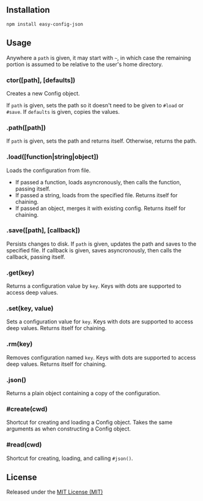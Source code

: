 ## Installation

```
npm install easy-config-json
```

## Usage

Anywhere a `path` is given, it may start with `~`, in which case the remaining
portion is assumed to be relative to the user's home directory.

### ctor([path], [defaults])

Creates a new Config object.

If `path` is given, sets the path so it doesn't need to be given to `#load` or `#save`.
If `defaults` is given, copies the values.

### .path([path])

If `path` is given, sets the path and returns itself. Otherwise, returns the path.

### .load([function|string|object])

Loads the configuration from file.

- If passed a function, loads asyncronously, then calls the function, passing itself.
- If passed a string, loads from the specified file. Returns itself for chaining.
- If passed an object, merges it with existing config. Returns itself for chaining.

### .save([path], [callback])

Persists changes to disk. If `path` is given, updates the path and saves to the
specified file. If callback is given, saves asyncronously, then calls the callback,
passing itself.

### .get(key)

Returns a configuration value by `key`. Keys with dots are supported to access deep values.

### .set(key, value)

Sets a configuration value for `key`. Keys with dots are supported to access deep values.
Returns itself for chaining.

### .rm(key)

Removes configuration named `key`. Keys with dots are supported to access deep values.
Returns itself for chaining.

### .json()

Returns a plain object containing a copy of the configuration.

### #create(cwd)

Shortcut for creating and loading a Config object. Takes the same arguments as when
constructing a Config object.

### #read(cwd)

Shortcut for creating, loading, and calling `#json()`.

## License

Released under the [MIT License (MIT)](http://opensource.org/licenses/mit-license.php)
